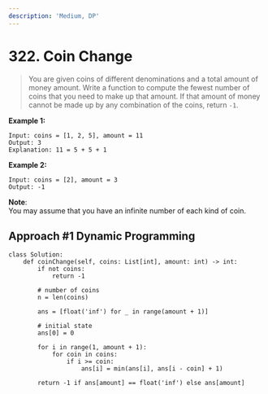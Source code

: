 ```yaml
---
description: 'Medium, DP'
---
```


# 322. Coin Change

> You are given coins of different denominations and a total amount of money amount. Write a function to compute the fewest number of coins that you need to make up that amount. If that amount of money cannot be made up by any combination of the coins, return `-1`.

**Example 1:**

```
Input: coins = [1, 2, 5], amount = 11
Output: 3 
Explanation: 11 = 5 + 5 + 1
```

**Example 2:**

```
Input: coins = [2], amount = 3
Output: -1
```

**Note**:  
You may assume that you have an infinite number of each kind of coin.

## Approach \#1 Dynamic Programming

```
class Solution:
    def coinChange(self, coins: List[int], amount: int) -> int:
        if not coins:
            return -1
        
        # number of coins
        n = len(coins)
        
        ans = [float('inf') for _ in range(amount + 1)]
        
        # initial state
        ans[0] = 0
        
        for i in range(1, amount + 1):
            for coin in coins:
                if i >= coin:
                    ans[i] = min(ans[i], ans[i - coin] + 1)
        
        return -1 if ans[amount] == float('inf') else ans[amount]
```

